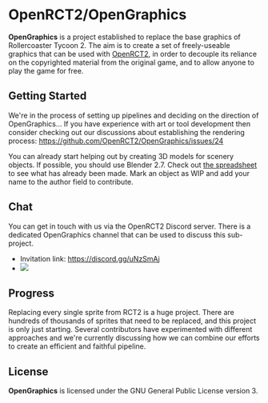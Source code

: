 # OpenRCT2/OpenGraphics

**OpenGraphics** is a project established to replace the base graphics of Rollercoaster Tycoon 2. The aim is to create a set of freely-useable graphics that can be used with [OpenRCT2](https://github.com/OpenRCT2/OpenRCT2), in order to decouple its reliance on the copyrighted material from the original game, and to allow anyone to play the game for free.

## Getting Started

We're in the process of setting up pipelines and deciding on the direction of OpenGraphics... If you have experience with art or tool development then consider checking out our discussions about establishing the rendering process:
https://github.com/OpenRCT2/OpenGraphics/issues/24

You can already start helping out by creating 3D models for scenery objects. If possible, you should use Blender 2.7. Check out [the spreadsheet](https://drive.google.com/open?id=1ljVeYxp8ijj5z4VuSa6Xo1-_p3wACdQCRudkvkLGApc) to see what has already been made.
Mark an object as WIP and add your name to the author field to contribute.

## Chat

You can get in touch with us via the OpenRCT2 Discord server. There is a dedicated OpenGraphics channel that can be used to discuss this sub-project.

- Invitation link: https://discord.gg/uNzSmAj
- [![](https://img.shields.io/discord/264137540670324737?label=OpenRCT2%2Fgraphics)](https://discordapp.com/channels/264137540670324737/691752238057783356)

## Progress

Replacing every single sprite from RCT2 is a huge project. There are hundreds of thousands of sprites that need to be replaced, and this project is only just starting. Several contributors have experimented with different approaches and we're currently discussing how we can combine our efforts to create an efficient and faithful pipeline.

## License

**OpenGraphics** is licensed under the GNU General Public License version 3.
